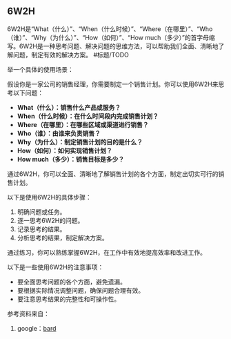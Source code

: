 ## 6W2H
6W2H是“What（什么）”、“When（什么时候）”、“Where（在哪里）”、“Who（谁）”、“Why（为什么）”、“How（如何）”、“How much（多少）”的首字母缩写。6W2H是一种思考问题、解决问题的思维方法，可以帮助我们全面、清晰地了解问题，制定有效的解决方案。 #标题/TODO

举一个具体的使用场景：

假设你是一家公司的销售经理，你需要制定一个销售计划。你可以使用6W2H来思考以下问题：

* **What（什么）：销售什么产品或服务？**
* **When（什么时候）：在什么时间段内完成销售计划？**
* **Where（在哪里）：在哪些区域或渠道进行销售？**
* **Who（谁）：由谁来负责销售？**
* **Why（为什么）：制定销售计划的目的是什么？**
* **How（如何）：如何实现销售计划？**
* **How much（多少）：销售目标是多少？**

通过6W2H，你可以全面、清晰地了解销售计划的各个方面，制定出切实可行的销售计划。

以下是使用6W2H的具体步骤：

1. 明确问题或任务。
2. 逐一思考6W2H的问题。
3. 记录思考的结果。
4. 分析思考的结果，制定解决方案。

通过练习，你可以熟练掌握6W2H，在工作中有效地提高效率和改进工作。

以下是一些使用6W2H的注意事项：

* 要全面思考问题的各个方面，避免遗漏。
* 要根据实际情况调整问题，确保问题合理有效。
* 要注意思考结果的完整性和可操作性。

参考资料来自：
1. google：[bard](https://bard.google.com/)